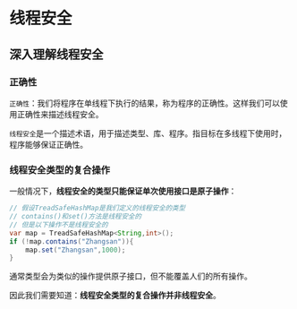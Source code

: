 # 线程安全

## 深入理解线程安全

### 正确性

`正确性`：我们将程序在单线程下执行的结果，称为程序的正确性。这样我们可以使用正确性来描述线程安全。

`线程安全`是一个描述术语，用于描述类型、库、程序。指目标在多线程下使用时，程序能够保证正确性。

### 线程安全类型的复合操作

一般情况下，**线程安全的类型只能保证单次使用接口是原子操作**：

```java
// 假设TreadSafeHashMap是我们定义的线程安全的类型
// contains()和set()方法是线程安全的
// 但是以下操作不是线程安全的
var map = TreadSafeHashMap<String,int>();
if (!map.contains("Zhangsan")){
	map.set("Zhangsan",1000);
}
```

通常类型会为类似的操作提供原子接口，但不能覆盖人们的所有操作。

因此我们需要知道：**线程安全类型的复合操作并非线程安全**。

